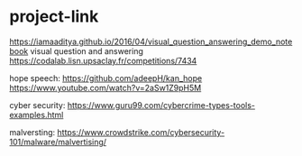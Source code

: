# project-link
https://iamaaditya.github.io/2016/04/visual_question_answering_demo_notebook  visual question and answering
https://codalab.lisn.upsaclay.fr/competitions/7434

hope speech:
https://github.com/adeepH/kan_hope
https://www.youtube.com/watch?v=2aSw1Z9pH5M



cyber security:
https://www.guru99.com/cybercrime-types-tools-examples.html

malversting:
https://www.crowdstrike.com/cybersecurity-101/malware/malvertising/
